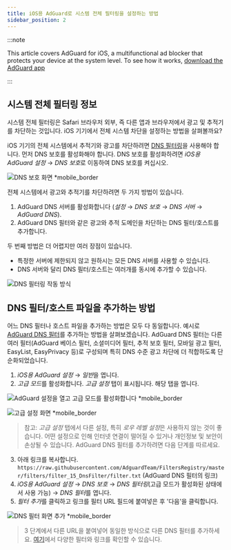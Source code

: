 ```yaml
---
title: iOS용 AdGuard로 시스템 전체 필터링을 설정하는 방법
sidebar_position: 2
---
```


:::note

This article covers AdGuard for iOS, a multifunctional ad blocker that protects your device at the system level. To see how it works, [download the AdGuard app](https://adguard.com/download.html?auto=true)

:::

## 시스템 전체 필터링 정보

시스템 전체 필터링은 Safari 브라우저 외부, 즉 다른 앱과 브라우저에서 광고 및 추적기를 차단하는 것입니다. iOS 기기에서 전체 시스템 차단을 설정하는 방법을 살펴볼까요?

iOS 기기의 전체 시스템에서 추적기와 광고를 차단하려면 [DNS 필터링](https://adguard-dns.io/kb/general/dns-filtering/)을 사용해야 합니다. 먼저 DNS 보호를 활성화해야 합니다. DNS 보호를 활성화하려면 *iOS용 AdGuard 설정* → *DNS 보호*로 이동하여 DNS 보호를 켜십시오.

![DNS 보호 화면 *mobile_border](https://cdn.adtidy.org/public/Adguard/Blog/ios_dns_protection.PNG)

전체 시스템에서 광고와 추적기를 차단하려면 두 가지 방법이 있습니다.

1. AdGuard DNS 서버를 활성화합니다 (*설정* → *DNS 보호* → *DNS 서버* → *AdGuard DNS*).
2. AdGuard DNS 필터와 같은 광고와 추적 도메인을 차단하는 DNS 필터/호스트를 추가합니다.

두 번째 방법은 더 어렵지만 여러 장점이 있습니다.

* 특정한 서버에 제한되지 않고 원하시는 모든 DNS 서버를 사용할 수 있습니다.
* DNS 서버와 달리 DNS 필터/호스트는 여러개를 동시에 추가할 수 있습니다.

![DNS 필터링 작동 방식](https://cdn.adtidy.org/public/Adguard/kb/DNS_filtering/how_dns_filtering_works_en.png)

## DNS 필터/호스트 파일을 추가하는 방법

어느 DNS 필터나 호스트 파일을 추가하는 방법은 모두 다 동일합니다. 예시로 [AdGuard DNS 필터](https://github.com/AdguardTeam/AdguardSDNSFilter)를 추가하는 방법을 살펴보겠습니다. AdGuard DNS 필터는 다른 여러 필터(AdGuard 베이스 필터, 소셜미디어 필터, 추적 보호 필터, 모바일 광고 필터, EasyList, EasyPrivacy 등)로 구성되며 특히 DNS 수준 광고 차단에 더 적합하도록 단순화되었습니다.

1. *iOS용 AdGuard 설정* → *일반*을 엽니다.
2. *고급 모드*를 활성화합니다. *고급 설정* 탭이 표시됩니다. 해당 탭을 엽니다.

![AdGuard 설정을 열고 고급 모드를 활성화합니다 *mobile_border](https://cdn.adtidy.org/public/Adguard/Release_notes/iOS/v4.0/advanced_mode_en.jpg)

![고급 설정 화면 *mobile_border](https://cdn.adtidy.org/public/Adguard/Blog/ios_advanced_settings.PNG)

> 참고: *고급 설정* 탭에서 다른 설정, 특히 *로우 레벨 설정*은 사용하지 않는 것이 좋습니다. 어떤 설정으로 인해 인터넷 연결이 떨어질 수 있거나 개인정보 및 보안이 손상될 수 있습니다. AdGuard DNS 필터를 추가하려면 다음 단계를 따르세요.

3. 아래 링크를 복사합니다. `https://raw.githubusercontent.com/AdguardTeam/FiltersRegistry/master/filters/filter_15_DnsFilter/filter.txt` (AdGuard DNS 필터의 링크)
4. *iOS용 AdGuard 설정* → *DNS 보호* → *DNS 필터링*(고급 모드가 활성화된 상태에서 사용 가능) → *DNS 필터*를 엽니다.
5. *필터 추가*를 클릭하고 링크를 필터 URL 필드에 붙여넣은 후 '다음'을 클릭합니다.

![DNS 필터 화면 추가 *mobile_border](https://cdn.adtidy.org/public/Adguard/Blog/ios_adding_a_filter.PNG)

> 3 단계에서 다른 URL을 붙여넣어 동일한 방식으로 다른 DNS 필터를 추가하세요. [여기](https://filterlists.com)에서 다양한 필터와 링크를 확인할 수 있습니다.
